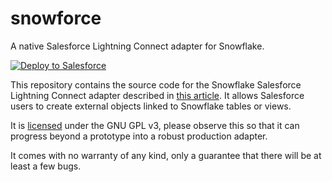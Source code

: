 # snowforce
A native Salesforce Lightning Connect adapter for Snowflake.

<a href="https://githubsfdeploy.herokuapp.com">
  <img alt="Deploy to Salesforce"
       src="https://raw.githubusercontent.com/afawcett/githubsfdeploy/master/deploy.png">
</a>

This repository contains the source code for the Snowflake Salesforce Lightning Connect adapter described in [this article](https://medium.com/snowflakedb/snowflake-and-salesforce-a-match-made-in-the-cloud-b7b439384451?source=friends_link&sk=fa30b76bb7d8a2685af9d25a1593de9f). It allows Salesforce users to create external objects linked to Snowflake tables or views.

It is [licensed](LICENSE) under the GNU GPL v3, please observe this so that it can progress beyond a prototype into a robust production adapter.

It comes with no warranty of any kind, only a guarantee that there will be at least a few bugs.
